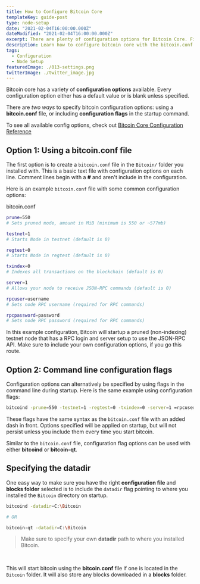 ```yaml
---
title: How to Configure Bitcoin Core
templateKey: guide-post
type: node-setup
date: "2021-02-04T16:00:00.000Z"
dateModified: "2021-02-04T16:00:00.000Z"
excerpt: There are plenty of configuration options for Bitcoin Core. Find out which ones you might need.
description: Learn how to configure bitcoin core with the bitcoin.conf file and command line configuration flags.
tags:
  - Configuration
  - Node Setup
featuredImage: ./013-settings.png
twitterImage: ./twitter_image.jpg
---
```


Bitcoin core has a variety of **configuration options** available. Every configuration option either has a default value or is blank unless specified.

There are *two ways* to specify bitcoin configuration options: using a **bitcoin.conf** file, or including **configuration flags** in the startup command.  



To see all available config options, check out [Bitcoin Core Configuration Reference](http://localhost:8000/bitcoin-config)

## Option 1: Using a bitcoin.conf file

The first option is to create a `bitcoin.conf` file in the `Bitcoin/` folder you installed with. This is a basic text file with configuration options on each line. Comment lines begin with a **#** and aren't include in the configuration.

Here is an example `bitcoin.conf` file with some common configuration options:

<div class="filename">bitcoin.conf</div>

```bash
prune=550
# Sets pruned mode, amount in MiB (minimum is 550 or ~577mb)

testnet=1
# Starts Node in testnet (default is 0)

regtest=0
# Starts Node in regtest (default is 0)

txindex=0
# Indexes all transactions on the blockchain (default is 0)  

server=1
# Allows your node to receive JSON-RPC commands (default is 0)  

rpcuser=username
# Sets node RPC username (required for RPC commands) 

rpcpassword=password
# Sets node RPC password (required for RPC commands) 
```

In this example configuration, Bitcoin will startup a pruned (non-indexing) testnet node that has a RPC login and server setup to use the JSON-RPC API. Make sure to include your own configuration options, if you go this route.

## Option 2: Command line configuration flags
Configuration options can alternatively be specified by using flags in the command line during startup. Here is the same example using configuration flags:

```bash
bitcoind -prune=550 -testnet=1 -regtest=0 -txindex=0 -server=1 =rpcuser=username -rpcpassword=password
```

These flags have the same syntax as the `bitcoin.conf` file with an added dash in front. Options specified will be applied on startup, but will not persist unless you include them every time you start bitcoin.  

Similar to the `bitcoin.conf` file, configuration flag options can be used with either **bitcoind** or **bitcoin-qt**.


## Specifying the datadir
One easy way to make sure you have the right **configuration file** and **blocks folder** selected is to include the `datadir` flag pointing to where you installed the `Bitcoin` directory on startup.  


```bash
bitcoind -datadir=C:\Bitcoin

# OR

bitcoin-qt -datadir=C:\Bitcoin
```
> Make sure to specify your own **datadir** path to where you installed Bitcoin.
<br />

This will start bitcoin using the **bitcoin.conf** file if one is located in the `Bitcoin` folder. It will also store any blocks downloaded in a **blocks** folder.  